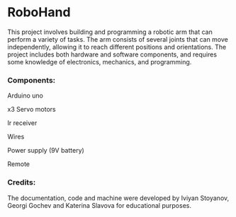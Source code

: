 # RoboHand
This project involves building and programming a robotic arm that can perform a variety of tasks. The arm consists of several joints that can move independently, allowing it to reach different positions and orientations. The project includes both hardware and software components, and requires some knowledge of electronics, mechanics, and programming.

### Components:
Arduino uno
 
x3 Servo motors

Ir receiver

Wires

Power supply (9V battery)

Remote


### Credits:

 The documentation, code and machine were developed by Iviyan Stoyanov, Georgi Gochev and Katerina Slavova for educational purposes.
